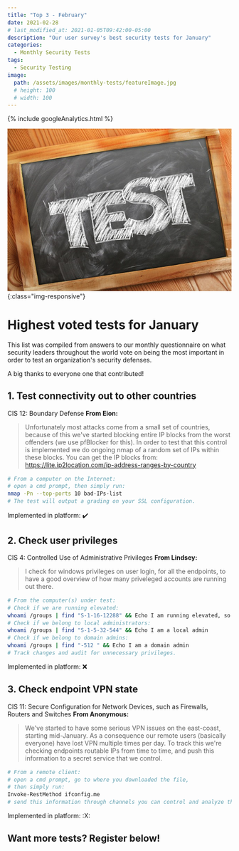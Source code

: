 ```yaml
---
title: "Top 3 - February"
date: 2021-02-28
# last_modified_at: 2021-01-05T09:42:00-05:00
description: "Our user survey's best security tests for January"
categories:
  - Monthly Security Tests
tags:
  - Security Testing
image:
  path: /assets/images/monthly-tests/featureImage.jpg
  # height: 100
  # width: 100
---
```

<!-- Google analytics -->
{% include googleAnalytics.html %}
<!-- leadfeeder analytics -->
<!-- {% include leadfeederAnalytics.html %} -->

![feature image](/assets/images/monthly-tests/featureImage.jpg){:class="img-responsive"}

# Highest voted tests for January
This list was compiled from answers to our monthly questionnaire on what security leaders throughout the world vote on being the most important in order to test an organization's security defenses. 

A big thanks to everyone one that contributed!

## 1. Test connectivity out to other countries
CIS 12: Boundary Defense
**From Eion:**
>Unfortunately most attacks come from a small set of countries, because of this we've started blocking entire IP blocks from the worst offenders (we use pfBlocker for this). In order to test that this control is implemented we do ongoing nmap of a random set of IPs within these blocks. You can get the IP blocks from: https://lite.ip2location.com/ip-address-ranges-by-country

```bash
# From a computer on the Internet:
# open a cmd prompt, then simply run:
nmap -Pn --top-ports 10 bad-IPs-list
# The test will output a grading on your SSL configuration.
```
Implemented in platform: :heavy_check_mark:

## 2. Check user privileges
CIS 4: Controlled Use of Administrative Privileges
**From Lindsey:**
>I check for windows privileges on user login, for all the endpoints, to have a good overview of how many priveleged accounts are running out there.

```bash
# From the computer(s) under test:
# Check if we are running elevated:
whoami /groups | find "S-1-16-12288" && Echo I am running elevated, so I must be an admin
# Check if we belong to local administrators:
whoami /groups | find "S-1-5-32-544" && Echo I am a local admin
# Check if we belong to domain admins:
whoami /groups | find "-512 " && Echo I am a domain admin
# Track changes and audit for unnecessary privileges.
```
Implemented in platform: :x:

## 3. Check endpoint VPN state
CIS 11: Secure Configuration for Network Devices, such as Firewalls, Routers and Switches
**From Anonymous:**
>We've started to have some serious VPN issues on the east-coast, starting mid-January. As a consequence our remote users (basically everyone) have lost VPN multiple times per day. To track this we're checking endpoints routable IPs from time to time, and push this information to a secret service that we control.

```bash
# From a remote client:
# open a cmd prompt, go to where you downloaded the file, 
# then simply run:
Invoke-RestMethod ifconfig.me
# send this information through channels you can control and analyze the data. 
```
Implemented in platform: :X:

## Want more tests? Register below!  

<script charset="utf-8" type="text/javascript" src="//js.hsforms.net/forms/shell.js"></script>
<script>
  hbspt.forms.create({
	portalId: "8898112",
	formId: "2b1cfdb3-6618-4dd8-86e4-4786274c0d38"
});
</script>



[create account]: #want-more-tests-register-below